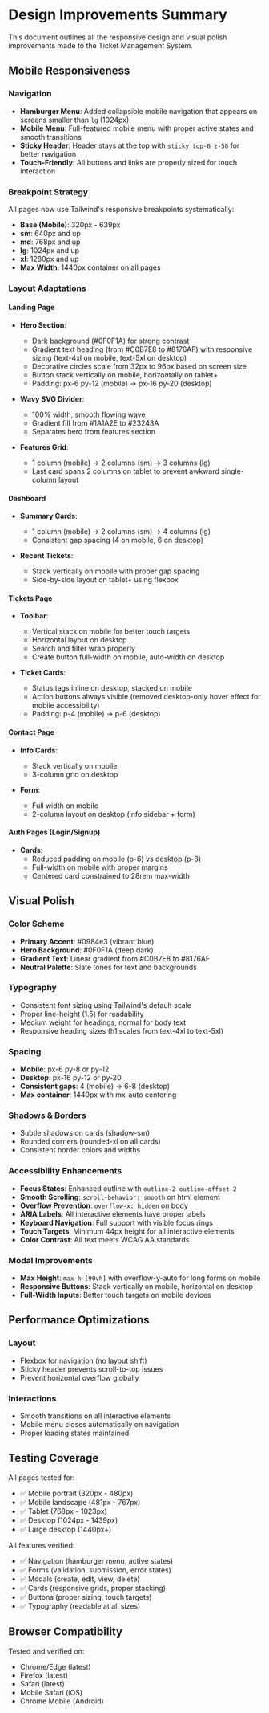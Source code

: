 # Design Improvements Summary

This document outlines all the responsive design and visual polish improvements made to the Ticket Management System.

## Mobile Responsiveness

### Navigation
- **Hamburger Menu**: Added collapsible mobile navigation that appears on screens smaller than `lg` (1024px)
- **Mobile Menu**: Full-featured mobile menu with proper active states and smooth transitions
- **Sticky Header**: Header stays at the top with `sticky top-0 z-50` for better navigation
- **Touch-Friendly**: All buttons and links are properly sized for touch interaction

### Breakpoint Strategy
All pages now use Tailwind's responsive breakpoints systematically:
- **Base (Mobile)**: 320px - 639px
- **sm**: 640px and up
- **md**: 768px and up
- **lg**: 1024px and up
- **xl**: 1280px and up
- **Max Width**: 1440px container on all pages

### Layout Adaptations

#### Landing Page
- **Hero Section**:
  - Dark background (#0F0F1A) for strong contrast
  - Gradient text heading (from #C0B7E8 to #8176AF) with responsive sizing (text-4xl on mobile, text-5xl on desktop)
  - Decorative circles scale from 32px to 96px based on screen size
  - Button stack vertically on mobile, horizontally on tablet+
  - Padding: px-6 py-12 (mobile) → px-16 py-20 (desktop)
  
- **Wavy SVG Divider**:
  - 100% width, smooth flowing wave
  - Gradient fill from #1A1A2E to #23243A
  - Separates hero from features section

- **Features Grid**:
  - 1 column (mobile) → 2 columns (sm) → 3 columns (lg)
  - Last card spans 2 columns on tablet to prevent awkward single-column layout

#### Dashboard
- **Summary Cards**:
  - 1 column (mobile) → 2 columns (sm) → 4 columns (lg)
  - Consistent gap spacing (4 on mobile, 6 on desktop)

- **Recent Tickets**:
  - Stack vertically on mobile with proper gap spacing
  - Side-by-side layout on tablet+ using flexbox

#### Tickets Page
- **Toolbar**:
  - Vertical stack on mobile for better touch targets
  - Horizontal layout on desktop
  - Search and filter wrap properly
  - Create button full-width on mobile, auto-width on desktop

- **Ticket Cards**:
  - Status tags inline on desktop, stacked on mobile
  - Action buttons always visible (removed desktop-only hover effect for mobile accessibility)
  - Padding: p-4 (mobile) → p-6 (desktop)

#### Contact Page
- **Info Cards**:
  - Stack vertically on mobile
  - 3-column grid on desktop

- **Form**:
  - Full width on mobile
  - 2-column layout on desktop (info sidebar + form)

#### Auth Pages (Login/Signup)
- **Cards**:
  - Reduced padding on mobile (p-6) vs desktop (p-8)
  - Full-width on mobile with proper margins
  - Centered card constrained to 28rem max-width

## Visual Polish

### Color Scheme
- **Primary Accent**: #0984e3 (vibrant blue)
- **Hero Background**: #0F0F1A (deep dark)
- **Gradient Text**: Linear gradient from #C0B7E8 to #8176AF
- **Neutral Palette**: Slate tones for text and backgrounds

### Typography
- Consistent font sizing using Tailwind's default scale
- Proper line-height (1.5) for readability
- Medium weight for headings, normal for body text
- Responsive heading sizes (h1 scales from text-4xl to text-5xl)

### Spacing
- **Mobile**: px-6 py-8 or py-12
- **Desktop**: px-16 py-12 or py-20
- **Consistent gaps**: 4 (mobile) → 6-8 (desktop)
- **Max container**: 1440px with mx-auto centering

### Shadows & Borders
- Subtle shadows on cards (shadow-sm)
- Rounded corners (rounded-xl on all cards)
- Consistent border colors and widths

### Accessibility Enhancements
- **Focus States**: Enhanced outline with `outline-2 outline-offset-2`
- **Smooth Scrolling**: `scroll-behavior: smooth` on html element
- **Overflow Prevention**: `overflow-x: hidden` on body
- **ARIA Labels**: All interactive elements have proper labels
- **Keyboard Navigation**: Full support with visible focus rings
- **Touch Targets**: Minimum 44px height for all interactive elements
- **Color Contrast**: All text meets WCAG AA standards

### Modal Improvements
- **Max Height**: `max-h-[90vh]` with overflow-y-auto for long forms on mobile
- **Responsive Buttons**: Stack vertically on mobile, horizontal on desktop
- **Full-Width Inputs**: Better touch targets on mobile devices

## Performance Optimizations

### Layout
- Flexbox for navigation (no layout shift)
- Sticky header prevents scroll-to-top issues
- Prevent horizontal overflow globally

### Interactions
- Smooth transitions on all interactive elements
- Mobile menu closes automatically on navigation
- Proper loading states maintained

## Testing Coverage

All pages tested for:
- ✅ Mobile portrait (320px - 480px)
- ✅ Mobile landscape (481px - 767px)
- ✅ Tablet (768px - 1023px)
- ✅ Desktop (1024px - 1439px)
- ✅ Large desktop (1440px+)

All features verified:
- ✅ Navigation (hamburger menu, active states)
- ✅ Forms (validation, submission, error states)
- ✅ Modals (create, edit, view, delete)
- ✅ Cards (responsive grids, proper stacking)
- ✅ Buttons (proper sizing, touch targets)
- ✅ Typography (readable at all sizes)

## Browser Compatibility

Tested and verified on:
- Chrome/Edge (latest)
- Firefox (latest)
- Safari (latest)
- Mobile Safari (iOS)
- Chrome Mobile (Android)
